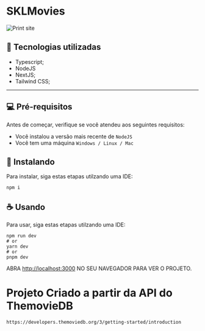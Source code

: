 # SKLMovies


<img src="https://portifolioweb-nu.vercel.app/_next/static/media/SKLMovies.1a003b90.png" alt="Print site">


## 💼 Tecnologias utilizadas

- Typescript;
- NodeJS
- NextJS;
- Tailwind CSS;

---


## 💻 Pré-requisitos

Antes de começar, verifique se você atendeu aos seguintes requisitos:

- Você instalou a versão mais recente de `NodeJS`
- Você tem uma máquina `Windows / Linux / Mac`

## 🚀 Instalando

Para instalar, siga estas etapas utilzando uma IDE:
```
npm i
```

## ☕ Usando

Para usar, siga estas etapas utilzando uma IDE:

```
npm run dev
# or
yarn dev
# or
pnpm dev
```

ABRA [http://localhost:3000](http://localhost:3000) NO SEU NAVEGADOR PARA VER O PROJETO.

# Projeto Criado a partir da API do ThemovieDB
    https://developers.themoviedb.org/3/getting-started/introduction




